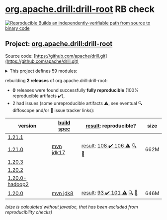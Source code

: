 [org.apache.drill:drill-root](https://central.sonatype.com/artifact/org.apache.drill/drill-root/1.21.0/versions) RB check
=======

[![Reproducible Builds](https://reproducible-builds.org/images/logos/rb.svg) an independently-verifiable path from source to binary code](https://reproducible-builds.org/)

## Project: [org.apache.drill:drill-root](https://central.sonatype.com/artifact/org.apache.drill/drill-root/1.21.0/versions)

Source code: [https://github.com/apache/drill.git](https://github.com/apache/drill.git)

<details><summary>This project defines 59 modules:</summary>

* [org.apache.drill.contrib.data:drill-contrib-data-parent](https://central.sonatype.com/artifact/org.apache.drill.contrib.data/drill-contrib-data-parent/1.21.0)
* [org.apache.drill.contrib.data:tpch-sample-data](https://central.sonatype.com/artifact/org.apache.drill.contrib.data/tpch-sample-data/1.21.0)
* [org.apache.drill.contrib.storage-hive:drill-contrib-storage-hive-parent](https://central.sonatype.com/artifact/org.apache.drill.contrib.storage-hive/drill-contrib-storage-hive-parent/1.21.0)
* [org.apache.drill.contrib.storage-hive:drill-hive-exec-shaded](https://central.sonatype.com/artifact/org.apache.drill.contrib.storage-hive/drill-hive-exec-shaded/1.21.0)
* [org.apache.drill.contrib.storage-hive:drill-storage-hive-core](https://central.sonatype.com/artifact/org.apache.drill.contrib.storage-hive/drill-storage-hive-core/1.21.0)
* [org.apache.drill.contrib:drill-contrib-parent](https://central.sonatype.com/artifact/org.apache.drill.contrib/drill-contrib-parent/1.21.0)
* [org.apache.drill.contrib:drill-deltalake-format](https://central.sonatype.com/artifact/org.apache.drill.contrib/drill-deltalake-format/1.21.0)
* [org.apache.drill.contrib:drill-druid-storage](https://central.sonatype.com/artifact/org.apache.drill.contrib/drill-druid-storage/1.21.0)
* [org.apache.drill.contrib:drill-format-esri](https://central.sonatype.com/artifact/org.apache.drill.contrib/drill-format-esri/1.21.0)
* [org.apache.drill.contrib:drill-format-excel](https://central.sonatype.com/artifact/org.apache.drill.contrib/drill-format-excel/1.21.0)
* [org.apache.drill.contrib:drill-format-hdf5](https://central.sonatype.com/artifact/org.apache.drill.contrib/drill-format-hdf5/1.21.0)
* [org.apache.drill.contrib:drill-format-httpd](https://central.sonatype.com/artifact/org.apache.drill.contrib/drill-format-httpd/1.21.0)
* [org.apache.drill.contrib:drill-format-image](https://central.sonatype.com/artifact/org.apache.drill.contrib/drill-format-image/1.21.0)
* [org.apache.drill.contrib:drill-format-log](https://central.sonatype.com/artifact/org.apache.drill.contrib/drill-format-log/1.21.0)
* [org.apache.drill.contrib:drill-format-ltsv](https://central.sonatype.com/artifact/org.apache.drill.contrib/drill-format-ltsv/1.21.0)
* [org.apache.drill.contrib:drill-format-mapr](https://central.sonatype.com/artifact/org.apache.drill.contrib/drill-format-mapr/1.21.0)
* [org.apache.drill.contrib:drill-format-msaccess](https://central.sonatype.com/artifact/org.apache.drill.contrib/drill-format-msaccess/1.21.0)
* [org.apache.drill.contrib:drill-format-pcapng](https://central.sonatype.com/artifact/org.apache.drill.contrib/drill-format-pcapng/1.21.0)
* [org.apache.drill.contrib:drill-format-pdf](https://central.sonatype.com/artifact/org.apache.drill.contrib/drill-format-pdf/1.21.0)
* [org.apache.drill.contrib:drill-format-sas](https://central.sonatype.com/artifact/org.apache.drill.contrib/drill-format-sas/1.21.0)
* [org.apache.drill.contrib:drill-format-spss](https://central.sonatype.com/artifact/org.apache.drill.contrib/drill-format-spss/1.21.0)
* [org.apache.drill.contrib:drill-format-syslog](https://central.sonatype.com/artifact/org.apache.drill.contrib/drill-format-syslog/1.21.0)
* [org.apache.drill.contrib:drill-format-xml](https://central.sonatype.com/artifact/org.apache.drill.contrib/drill-format-xml/1.21.0)
* [org.apache.drill.contrib:drill-iceberg-format](https://central.sonatype.com/artifact/org.apache.drill.contrib/drill-iceberg-format/1.21.0)
* [org.apache.drill.contrib:drill-jdbc-storage](https://central.sonatype.com/artifact/org.apache.drill.contrib/drill-jdbc-storage/1.21.0)
* [org.apache.drill.contrib:drill-kudu-storage](https://central.sonatype.com/artifact/org.apache.drill.contrib/drill-kudu-storage/1.21.0)
* [org.apache.drill.contrib:drill-mongo-storage](https://central.sonatype.com/artifact/org.apache.drill.contrib/drill-mongo-storage/1.21.0)
* [org.apache.drill.contrib:drill-opentsdb-storage](https://central.sonatype.com/artifact/org.apache.drill.contrib/drill-opentsdb-storage/1.21.0)
* [org.apache.drill.contrib:drill-storage](https://central.sonatype.com/artifact/org.apache.drill.contrib/drill-storage/1.21.0)
* [org.apache.drill.contrib:drill-storage-cassandra](https://central.sonatype.com/artifact/org.apache.drill.contrib/drill-storage-cassandra/1.21.0)
* [org.apache.drill.contrib:drill-storage-elasticsearch](https://central.sonatype.com/artifact/org.apache.drill.contrib/drill-storage-elasticsearch/1.21.0)
* [org.apache.drill.contrib:drill-storage-googlesheets](https://central.sonatype.com/artifact/org.apache.drill.contrib/drill-storage-googlesheets/1.21.0)
* [org.apache.drill.contrib:drill-storage-hbase](https://central.sonatype.com/artifact/org.apache.drill.contrib/drill-storage-hbase/1.21.0)
* [org.apache.drill.contrib:drill-storage-http](https://central.sonatype.com/artifact/org.apache.drill.contrib/drill-storage-http/1.21.0)
* [org.apache.drill.contrib:drill-storage-kafka](https://central.sonatype.com/artifact/org.apache.drill.contrib/drill-storage-kafka/1.21.0)
* [org.apache.drill.contrib:drill-storage-phoenix](https://central.sonatype.com/artifact/org.apache.drill.contrib/drill-storage-phoenix/1.21.0)
* [org.apache.drill.contrib:drill-storage-splunk](https://central.sonatype.com/artifact/org.apache.drill.contrib/drill-storage-splunk/1.21.0)
* [org.apache.drill.contrib:drill-udfs](https://central.sonatype.com/artifact/org.apache.drill.contrib/drill-udfs/1.21.0)
* [org.apache.drill.exec:drill-java-exec](https://central.sonatype.com/artifact/org.apache.drill.exec/drill-java-exec/1.21.0)
* [org.apache.drill.exec:drill-jdbc](https://central.sonatype.com/artifact/org.apache.drill.exec/drill-jdbc/1.21.0)
* [org.apache.drill.exec:drill-jdbc-all](https://central.sonatype.com/artifact/org.apache.drill.exec/drill-jdbc-all/1.21.0)
* [org.apache.drill.exec:drill-rpc](https://central.sonatype.com/artifact/org.apache.drill.exec/drill-rpc/1.21.0)
* [org.apache.drill.exec:exec-parent](https://central.sonatype.com/artifact/org.apache.drill.exec/exec-parent/1.21.0)
* [org.apache.drill.exec:vector](https://central.sonatype.com/artifact/org.apache.drill.exec/vector/1.21.0)
* [org.apache.drill.memory:drill-memory-base](https://central.sonatype.com/artifact/org.apache.drill.memory/drill-memory-base/1.21.0)
* [org.apache.drill.memory:memory-parent](https://central.sonatype.com/artifact/org.apache.drill.memory/memory-parent/1.21.0)
* [org.apache.drill.metastore:drill-iceberg-metastore](https://central.sonatype.com/artifact/org.apache.drill.metastore/drill-iceberg-metastore/1.21.0)
* [org.apache.drill.metastore:drill-metastore-api](https://central.sonatype.com/artifact/org.apache.drill.metastore/drill-metastore-api/1.21.0)
* [org.apache.drill.metastore:drill-mongo-metastore](https://central.sonatype.com/artifact/org.apache.drill.metastore/drill-mongo-metastore/1.21.0)
* [org.apache.drill.metastore:drill-rdbms-metastore](https://central.sonatype.com/artifact/org.apache.drill.metastore/drill-rdbms-metastore/1.21.0)
* [org.apache.drill.metastore:metastore-parent](https://central.sonatype.com/artifact/org.apache.drill.metastore/metastore-parent/1.21.0)
* [org.apache.drill.tools:drill-fmpp-maven-plugin](https://central.sonatype.com/artifact/org.apache.drill.tools/drill-fmpp-maven-plugin/1.21.0)
* [org.apache.drill.tools:tools-parent](https://central.sonatype.com/artifact/org.apache.drill.tools/tools-parent/1.21.0)
* [org.apache.drill:distribution](https://central.sonatype.com/artifact/org.apache.drill/distribution/1.21.0)
* [org.apache.drill:drill-common](https://central.sonatype.com/artifact/org.apache.drill/drill-common/1.21.0)
* [org.apache.drill:drill-logical](https://central.sonatype.com/artifact/org.apache.drill/drill-logical/1.21.0)
* [org.apache.drill:drill-protocol](https://central.sonatype.com/artifact/org.apache.drill/drill-protocol/1.21.0)
* [org.apache.drill:drill-root](https://central.sonatype.com/artifact/org.apache.drill/drill-root/1.21.0)
* [org.apache.drill:drill-yarn](https://central.sonatype.com/artifact/org.apache.drill/drill-yarn/1.21.0)
</details>

rebuilding **2 releases** of org.apache.drill:drill-root:
- **0** releases were found successfully **fully reproducible** (100% reproducible artifacts :heavy_check_mark:),
- 2 had issues (some unreproducible artifacts :warning:, see eventual :mag: diffoscope and/or :memo: issue tracker links):

| version | [build spec](/BUILDSPEC.md) | [result](https://reproducible-builds.org/docs/jvm/): reproducible? | size |
| -- | --------- | ------ | -- |
| [1.21.1](https://central.sonatype.com/artifact/org.apache.drill/drill-root/1.21.1/pom) | | | |
| [1.21.0](https://central.sonatype.com/artifact/org.apache.drill/drill-root/1.21.0/pom) | [mvn jdk17](drill-1.21.0.buildspec) | [result](drill-root-1.21.0.buildinfo): [108 :heavy_check_mark:  106 :warning:](drill-root-1.21.0.buildcompare) [:mag:](drill-root-1.21.0.diffoscope) [:memo:](https://github.com/apache/drill/pull/2766) | 662M |
| [1.20.3](https://central.sonatype.com/artifact/org.apache.drill/drill-root/1.20.3/pom) | | | |
| [1.20.2](https://central.sonatype.com/artifact/org.apache.drill/drill-root/1.20.2/pom) | | | |
| [1.20.0-hadoop2](https://central.sonatype.com/artifact/org.apache.drill/drill-root/1.20.0-hadoop2/pom) | | | |
| [1.20.0](https://central.sonatype.com/artifact/org.apache.drill/drill-root/1.20.0/pom) | [mvn jdk8](drill-1.20.0.buildspec) | [result](drill-root-1.20.0.buildinfo): [93 :heavy_check_mark:  101 :warning:](drill-root-1.20.0.buildcompare) [:mag:](drill-root-1.20.0.diffoscope) [:memo:](https://github.com/apache/drill/pull/2484) | 646M |

<i>(size is calculated without javadoc, that has been excluded from reproducibility checks)</i>
